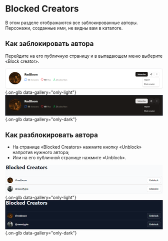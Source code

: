 # Blocked Creators

В этом разделе отображаются все заблокированные авторы. Персонажи, созданные ими, не видны вам в каталоге.

## Как заблокировать автора

Перейдите на его публичную страницу и в выпадающем меню выберите «Block creator».

![](/assets/image/profile/1.png#only-light){.on-glb data-gallery="only-light"}
![](/assets/image/profile/1_dark.png#only-dark){.on-glb data-gallery="only-dark"}

## Как разблокировать автора

- На странице «Blocked Creators» нажмите кнопку «Unblock» напротив нужного автора;
- Или на его публичной странице нажмите «Unblock».

![](/assets/image/profile/2.png#only-light){.on-glb data-gallery="only-light"}
![](/assets/image/profile/2_dark.png#only-dark){.on-glb data-gallery="only-dark"}